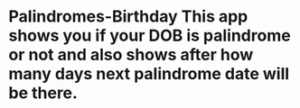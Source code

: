 # Palindromes-Birthday This app shows you if your DOB is palindrome or not and also shows after how many days next palindrome date will be there. 
